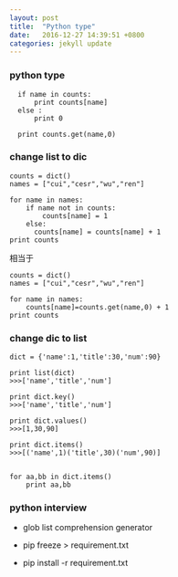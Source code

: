 ```yaml
---
layout: post
title:  "Python type"
date:   2016-12-27 14:39:51 +0800
categories: jekyll update
---
```

### python type

```
  if name in counts:
      print counts[name]
  else :
      print 0
      
  print counts.get(name,0)
```

### change list to dic
```
counts = dict()
names = ["cui","cesr","wu","ren"]

for name in names:
    if name not in counts:
        counts[name] = 1
    else:
      counts[name] = counts[name] + 1
print counts
```
相当于

```
counts = dict()
names = ["cui","cesr","wu","ren"]

for name in names:
    counts[name]=counts.get(name,0) + 1
print counts    
```

### change dic to list

```
dict = {'name':1,'title':30,'num':90}

print list(dict)
>>>['name','title','num']

print dict.key()
>>>['name','title','num']

print dict.values()
>>>[1,30,90]

print dict.items()
>>>[('name',1)('title',30)('num',90)]


for aa,bb in dict.items()
    print aa,bb

```

### python interview

* glob
list comprehension
generator

* pip freeze > requirement.txt

* pip install -r  requirement.txt



















